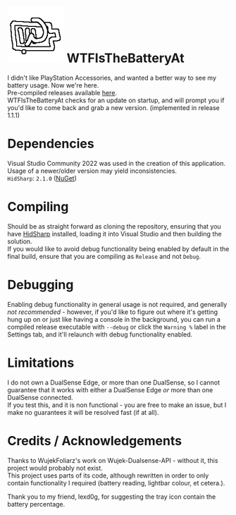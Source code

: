 # ![logo](logo_128.png) WTFIsTheBatteryAt 
I didn't like PlayStation Accessories, and wanted a better way to see my battery usage. Now we're here.  
Pre-compiled releases available [here](https://github.com/wompscode/WTFIsTheBatteryAt/releases).  
WTFIsTheBatteryAt checks for an update on startup, and will prompt you if you'd like to come back and grab a new version. (implemented in release 1.1.1)  

# Dependencies
Visual Studio Community 2022 was used in the creation of this application. Usage of a newer/older version may yield inconsistencies.  
`HidSharp`:  `2.1.0` ([NuGet](https://www.nuget.org/packages/HidSharp/2.1.0))  
  
# Compiling
Should be as straight forward as cloning the repository, ensuring that you have [HidSharp](https://www.nuget.org/packages/HidSharp/2.1.0) installed, loading it into Visual Studio and then building the solution.  
If you would like to avoid debug functionality being enabled by default in the final build, ensure that you are compiling as `Release` and not `Debug`.
  
# Debugging
Enabling debug functionality in general usage is not required, and generally *not recommended* - however, if you'd like to figure out where it's getting hung up on or just like having a console in the background, you can run a compiled release executable with `--debug` or click the `Warning %` label in the Settings tab, and it'll relaunch with debug functionality enabled.
  
# Limitations
I do not own a DualSense Edge, or more than one DualSense, so I cannot guarantee that it works with either a DualSense Edge *or* more than one DualSense connected.  
If you test this, and it is non functional - you are free to make an issue, but I make no guarantees it will be resolved fast (if at all).
  
# Credits / Acknowledgements
Thanks to WujekFoliarz's work on Wujek-Dualsense-API - without it, this project would probably not exist.   
This project uses parts of its code, although rewritten in order to only contain functionality I required (battery reading, lightbar colour, et cetera.).  
  
Thank you to my friend, lexd0g, for suggesting the tray icon contain the battery percentage.